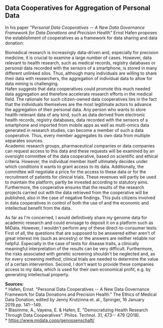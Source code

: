 ## **Data Cooperatives for Aggregation of Personal Data** 

In his paper *"Personal Data Cooperatives -- A New Data Governance Framework for Data Donations and Precision Health"* Ernst Hafen proposes the establishment of cooperatives as a framework for data sharing and data donation:

Biomedical research is increasingly data-driven and, especially for precision medicine, it is crucial to examine a large number of cases. However, data relevant to health research, such as medical records, registry databases or personal data recorded with the sensors of a smartphone, is stored in many different unlinked silos. Thus, although many individuals are willing to share their data with researchers, the aggregation of individual data to allow for data mining is challenging.\
Hafen suggests that data cooperatives could promote this much needed data aggregation and therefore accelerate research efforts in the medical field. The rationale for such citizen-owned data cooperatives lies in the fact that the individuals themselves are the most legitimate actors to advance the aggregation of their personal data. Any person who wants to store health-relevant data of any kind, such as data derived from electronic health records, registry databases, data recorded with the sensors of a smartphone and imported from mobile apps as well as multi-omics data generated in research studies, can become a member of such a data cooperative. Thus, every member aggregates its own data from multiple separates sources.\
Academic research groups, pharmaceutical companies or data companies can request access to this data and these requests will be examined by an oversight committee of the data cooperative, based on scientific and ethical criteria. However, the individual member itself ultimately decides under which conditions it wants to grant access to its data. Additionally, the committee will negotiate a price for the access to these data or for the recruitment of patients for clinical trials. These revenues will partly be used to maintain the platform, partly be invested according to statutory aims. Furthermore, the cooperative ensures that the results of the research projects carried out with the data retrieved from the cooperative will be published, also in the case of negative findings. This puts citizens involved in data cooperatives in control of both the use of and the economic and intellectual benefit from the data. 

As far as I'm concerned, I would definitively share my genome data for academic research and could envisage to deposit it on a platform such as MiData. However, I wouldn't perform any of these direct-to-consumer tests: First of all, the questions that are supposed to be answered either aren't of great interest me (such as ancestry) or the answers are neither reliable nor helpful. Especially in the case of tests for disease traits, a clinically meaningful interpretation of the results can be very difficult. Furthermore, the risks associated with genetic screening shouldn't be neglected and, as for every screening method, clinical trials are needed to determine the value of a certain intervention. Second, I don't want to provide these companies access to my data, which is used for their own economical profit, e.g. by generating intellectual property.

**Sources:**\
\* Hafen, Ernst. "Personal Data Cooperatives -- A New Data Governance Framework for Data Donations and Precision Health." The Ethics of Medical Data Donation, edited by Jenny Krutzinna et. al., Springer, 16 January 2019.pp. 141--149.\
\* Blasimme, A., Vayena, E. & Hafen, E. "Democratizing Health Research Through Data Cooperatives". Philos. Technol. 31, 473-- 479 (2018). \
\* <https://www.midata.coop/genossenschaft/>
